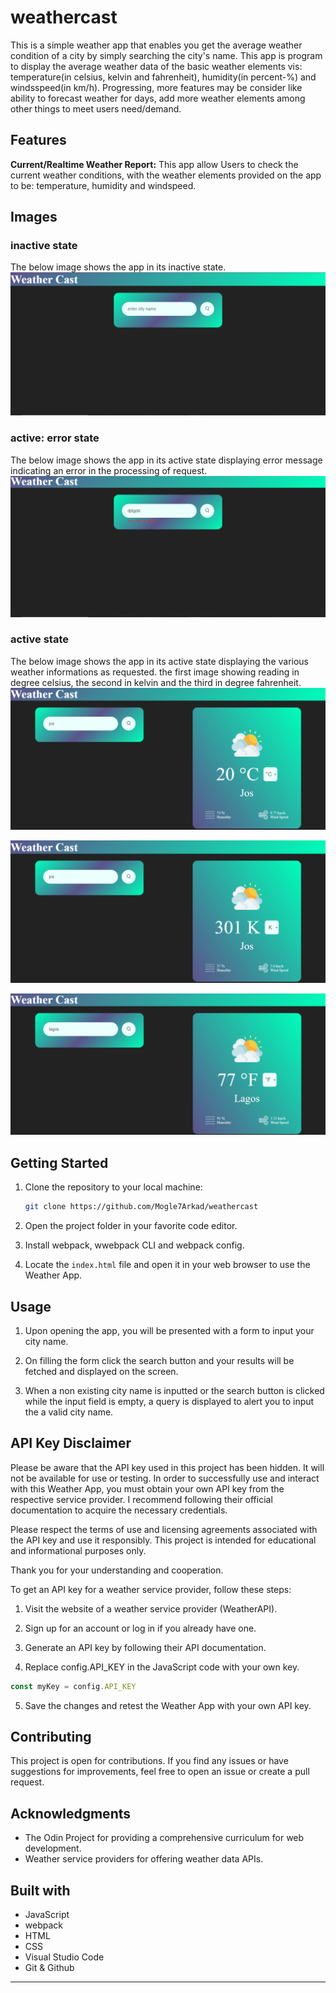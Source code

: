 # weathercast
This is a simple weather app that enables you get the average weather condition of a city by simply searching the city's name. This app is program to display the average weather data of the basic weather elements vis: temperature(in celsius, kelvin and fahrenheit), humidity(in percent-%) and windsspeed(in km/h).
Progressing, more features may be consider like ability to forecast weather for days, add more weather elements among other things to meet users need/demand.

## Features
**Current/Realtime Weather Report:** This app allow Users to check the current weather conditions, with the weather elements provided on the app to be: temperature, humidity and windspeed.

## Images

### inactive state
The below image shows the app in its inactive state.
![](./dist/screenshots/inactive.png)

### active: error state
The below image shows the app in its active state displaying error message indicating an error in the processing of request.
![](./dist/screenshots/active_error.png)

### active state
The below image shows the app in its active state displaying the various weather informations as requested. the first image showing reading in degree celsius, the second in kelvin and the third in degree fahrenheit.
![](./dist/screenshots/active.png)

![](./dist/screenshots/active_ktempt.png)

![](./dist/screenshots/fahReading.png)

## Getting Started

1. Clone the repository to your local machine:

   ```bash
   git clone https://github.com/Mogle7Arkad/weathercast
   ```

2. Open the project folder in your favorite code editor.

3. Install webpack, wwebpack CLI and webpack config.

4. Locate the `index.html` file and open it in your web browser to use the Weather App.

## Usage

1. Upon opening the app, you will be presented with a form to input your city name.

2. On filling the form click the search button and your results will be fetched and displayed on the screen.

3. When a non existing city name is inputted or the search button is clicked while the input field is empty, a query is displayed to alert you to input the a valid city name.

## API Key Disclaimer

Please be aware that the API key used in this project has been hidden. It will not be available for use or testing. In order to successfully use and interact with this Weather App, you must obtain your own API key from the respective service provider. I recommend following their official documentation to acquire the necessary credentials.

Please respect the terms of use and licensing agreements associated with the API key and use it responsibly. This project is intended for educational and informational purposes only.

Thank you for your understanding and cooperation.

To get an API key for a weather service provider, follow these steps:

1. Visit the website of a weather service provider (WeatherAPI).

2. Sign up for an account or log in if you already have one.

3. Generate an API key by following their API documentation.

4. Replace config.API_KEY in the JavaScript code with your own key.

```javascript
const myKey = config.API_KEY

```

5. Save the changes and retest the Weather App with your own API key.

## Contributing

This project is open for contributions. If you find any issues or have suggestions for improvements, feel free to open an issue or create a pull request.

## Acknowledgments

- The Odin Project for providing a comprehensive curriculum for web development.
- Weather service providers for offering weather data APIs.

## Built with
- JavaScript
- webpack
- HTML
- CSS
- Visual Studio Code
- Git & Github
---